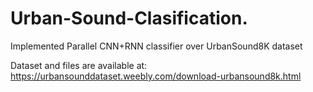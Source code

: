 # Urban-Sound-Clasification.
Implemented Parallel CNN+RNN classifier over UrbanSound8K dataset

Dataset and files are available at:
https://urbansounddataset.weebly.com/download-urbansound8k.html
